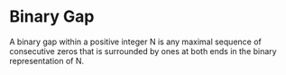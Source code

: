 # Binary Gap

A binary gap within a positive integer N is any maximal sequence of consecutive zeros that is surrounded by ones at both ends in the binary representation of N.
